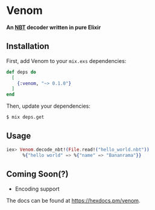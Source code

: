 # Venom

**An [NBT](https://wiki.vg/NBT) decoder written in pure Elixir**

## Installation

First, add Venom to your `mix.exs` dependencies:

```elixir
def deps do
  [
    {:venom, "~> 0.1.0"}
  ]
end
```

Then, update your dependencies:

```
$ mix deps.get
```

## Usage

```elixir
iex> Venom.decode_nbt!(File.read!("hello_world.nbt"))
      %{"hello world" => %{"name" => "Bananrama"}}
```

## Coming Soon(?)
 - Encoding support

The docs can be found at <https://hexdocs.pm/venom>.

